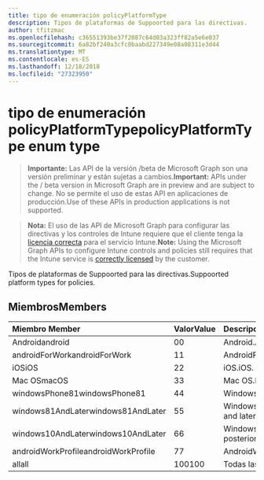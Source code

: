 ```yaml
---
title: tipo de enumeración policyPlatformType
description: Tipos de plataformas de Suppoorted para las directivas.
author: tfitzmac
ms.openlocfilehash: c36551393be37f2087c64d03a323ff82a5e6e037
ms.sourcegitcommit: 6a82bf240a3cfc0baabd227349e08a08311e3d44
ms.translationtype: MT
ms.contentlocale: es-ES
ms.lasthandoff: 12/18/2018
ms.locfileid: "27323950"
---
```

# <a name="policyplatformtype-enum-type"></a><span data-ttu-id="bcf9c-103">tipo de enumeración policyPlatformType</span><span class="sxs-lookup"><span data-stu-id="bcf9c-103">policyPlatformType enum type</span></span>

> <span data-ttu-id="bcf9c-104">**Importante:** Las API de la versión /beta de Microsoft Graph son una versión preliminar y están sujetas a cambios.</span><span class="sxs-lookup"><span data-stu-id="bcf9c-104">**Important:** APIs under the / beta version in Microsoft Graph are in preview and are subject to change.</span></span> <span data-ttu-id="bcf9c-105">No se permite el uso de estas API en aplicaciones de producción.</span><span class="sxs-lookup"><span data-stu-id="bcf9c-105">Use of these APIs in production applications is not supported.</span></span>

> <span data-ttu-id="bcf9c-106">**Nota:** El uso de las API de Microsoft Graph para configurar las directivas y los controles de Intune requiere que el cliente tenga la [licencia correcta](https://go.microsoft.com/fwlink/?linkid=839381) para el servicio Intune.</span><span class="sxs-lookup"><span data-stu-id="bcf9c-106">**Note:** Using the Microsoft Graph APIs to configure Intune controls and policies still requires that the Intune service is [correctly licensed](https://go.microsoft.com/fwlink/?linkid=839381) by the customer.</span></span>

<span data-ttu-id="bcf9c-107">Tipos de plataformas de Suppoorted para las directivas.</span><span class="sxs-lookup"><span data-stu-id="bcf9c-107">Suppoorted platform types for policies.</span></span>
## <a name="members"></a><span data-ttu-id="bcf9c-108">Miembros</span><span class="sxs-lookup"><span data-stu-id="bcf9c-108">Members</span></span>
|<span data-ttu-id="bcf9c-109">Miembro	</span><span class="sxs-lookup"><span data-stu-id="bcf9c-109">Member</span></span>|<span data-ttu-id="bcf9c-110">Valor</span><span class="sxs-lookup"><span data-stu-id="bcf9c-110">Value</span></span>|<span data-ttu-id="bcf9c-111">Descripción</span><span class="sxs-lookup"><span data-stu-id="bcf9c-111">Description</span></span>|
|:---|:---|:---|
|<span data-ttu-id="bcf9c-112">Android</span><span class="sxs-lookup"><span data-stu-id="bcf9c-112">android</span></span>|<span data-ttu-id="bcf9c-113">0</span><span class="sxs-lookup"><span data-stu-id="bcf9c-113">0</span></span>|<span data-ttu-id="bcf9c-114">Android.</span><span class="sxs-lookup"><span data-stu-id="bcf9c-114">Android.</span></span>|
|<span data-ttu-id="bcf9c-115">androidForWork</span><span class="sxs-lookup"><span data-stu-id="bcf9c-115">androidForWork</span></span>|<span data-ttu-id="bcf9c-116">1</span><span class="sxs-lookup"><span data-stu-id="bcf9c-116">1</span></span>|<span data-ttu-id="bcf9c-117">AndroidForWork.</span><span class="sxs-lookup"><span data-stu-id="bcf9c-117">AndroidForWork.</span></span>|
|<span data-ttu-id="bcf9c-118">iOS</span><span class="sxs-lookup"><span data-stu-id="bcf9c-118">iOS</span></span>|<span data-ttu-id="bcf9c-119">2</span><span class="sxs-lookup"><span data-stu-id="bcf9c-119">2</span></span>|<span data-ttu-id="bcf9c-120">iOS.</span><span class="sxs-lookup"><span data-stu-id="bcf9c-120">iOS.</span></span>|
|<span data-ttu-id="bcf9c-121">Mac OS</span><span class="sxs-lookup"><span data-stu-id="bcf9c-121">macOS</span></span>|<span data-ttu-id="bcf9c-122">3</span><span class="sxs-lookup"><span data-stu-id="bcf9c-122">3</span></span>|<span data-ttu-id="bcf9c-123">Mac OS.</span><span class="sxs-lookup"><span data-stu-id="bcf9c-123">MacOS.</span></span>|
|<span data-ttu-id="bcf9c-124">windowsPhone81</span><span class="sxs-lookup"><span data-stu-id="bcf9c-124">windowsPhone81</span></span>|<span data-ttu-id="bcf9c-125">4</span><span class="sxs-lookup"><span data-stu-id="bcf9c-125">4</span></span>|<span data-ttu-id="bcf9c-126">WindowsPhone 8.1.</span><span class="sxs-lookup"><span data-stu-id="bcf9c-126">WindowsPhone 8.1.</span></span>|
|<span data-ttu-id="bcf9c-127">windows81AndLater</span><span class="sxs-lookup"><span data-stu-id="bcf9c-127">windows81AndLater</span></span>|<span data-ttu-id="bcf9c-128">5</span><span class="sxs-lookup"><span data-stu-id="bcf9c-128">5</span></span>|<span data-ttu-id="bcf9c-129">Windows 8.1 y posterior</span><span class="sxs-lookup"><span data-stu-id="bcf9c-129">Windows 8.1 and later</span></span>|
|<span data-ttu-id="bcf9c-130">windows10AndLater</span><span class="sxs-lookup"><span data-stu-id="bcf9c-130">windows10AndLater</span></span>|<span data-ttu-id="bcf9c-131">6</span><span class="sxs-lookup"><span data-stu-id="bcf9c-131">6</span></span>|<span data-ttu-id="bcf9c-132">Windows 10 y versiones posteriores.</span><span class="sxs-lookup"><span data-stu-id="bcf9c-132">Windows 10 and later.</span></span>|
|<span data-ttu-id="bcf9c-133">androidWorkProfile</span><span class="sxs-lookup"><span data-stu-id="bcf9c-133">androidWorkProfile</span></span>|<span data-ttu-id="bcf9c-134">7</span><span class="sxs-lookup"><span data-stu-id="bcf9c-134">7</span></span>|<span data-ttu-id="bcf9c-135">AndroidWorkProfile.</span><span class="sxs-lookup"><span data-stu-id="bcf9c-135">AndroidWorkProfile.</span></span>|
|<span data-ttu-id="bcf9c-136">all</span><span class="sxs-lookup"><span data-stu-id="bcf9c-136">all</span></span>|<span data-ttu-id="bcf9c-137">100</span><span class="sxs-lookup"><span data-stu-id="bcf9c-137">100</span></span>|<span data-ttu-id="bcf9c-138">Todas las plataformas.</span><span class="sxs-lookup"><span data-stu-id="bcf9c-138">All platforms.</span></span>|





